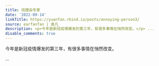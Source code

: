 ```yaml
---
title: 找理由专家
date: '2022-09-14'
linkTitle: https://yuanfan.rbind.io/posts/annoying-person3/
source: earfanfan | 袁凡
description: <p>今年是新冠疫情爆发的第三年，有很多事情在悄然改变。</p> ...
disable_comments: true
---
```

<p>今年是新冠疫情爆发的第三年，有很多事情在悄然改变。</p> ...